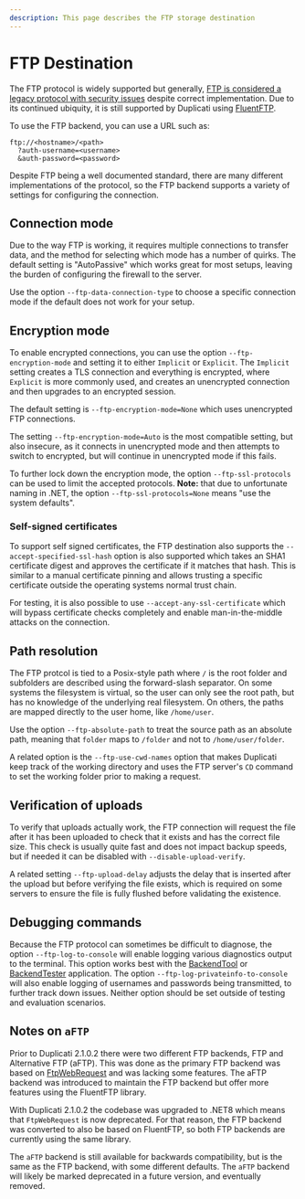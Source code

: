 ```yaml
---
description: This page describes the FTP storage destination
---
```


# FTP Destination

The FTP protocol is widely supported but generally, [FTP is considered a legacy protocol with security issues](https://serverfault.com/questions/1163510/ftp-for-what-it-is-used-for-why-its-urls-sometimes-begin-with-http-and-i) despite correct implementation. Due to its continued ubiquity, it is still supported by Duplicati using [FluentFTP](https://github.com/robinrodricks/FluentFTP).

To use the FTP backend, you can use a URL such as:

```
ftp://<hostname>/<path>
  ?auth-username=<username>
  &auth-password=<password>
```

Despite FTP being a well documented standard, there are many different implementations of the protocol, so the FTP backend supports a variety of settings for configuring the connection.

## Connection mode

Due to the way FTP is working, it requires multiple connections to transfer data, and the method for selecting which mode has a number of quirks. The default setting is "AutoPassive" which works great for most setups, leaving the burden of configuring the firewall to the server.

Use the option `--ftp-data-connection-type` to choose a specific connection mode if the default does not work for your setup.

## Encryption  mode

To enable encrypted connections, you can use the option `--ftp-encryption-mode` and setting it to either `Implicit` or `Explicit`. The `Implicit` setting creates a TLS connection and everything is encrypted, where `Explicit` is more commonly used, and creates an unencrypted connection and then upgrades to an encrypted session.

The default setting is `--ftp-encryption-mode=None` which uses unencrypted FTP connections.

The setting `--ftp-encryption-mode=Auto` is the most compatible setting, but also insecure, as it connects in unencrypted mode and then attempts to switch to encrypted, but will continue in unencrypted mode if this fails.

To further lock down the encryption mode, the option `--ftp-ssl-protocols` can be used to limit the accepted protocols. **Note:** that due to unfortunate naming in .NET, the option `--ftp-ssl-protocols=None` means "use the system defaults".&#x20;

### Self-signed certificates

To support self signed certificates, the FTP destination also supports the `--accept-specified-ssl-hash` option is also supported which takes an SHA1 certificate digest and approves the certificate if it matches that hash. This is similar to a manual certificate pinning and allows trusting a specific certificate outside the operating systems normal trust chain.&#x20;

For testing, it is also possible to use `--accept-any-ssl-certificate` which will bypass certificate checks completely and enable man-in-the-middle attacks on the connection.

## Path resolution

The FTP protcol is tied to a Posix-style path where `/` is the root folder and subfolders are described using the forward-slash separator. On some systems the filesystem is virtual, so the user can only see the root path, but has no knowledge of the underlying real filesystem. On others, the paths are mapped directly to the user home, like `/home/user`.&#x20;

Use the option `--ftp-absolute-path` to treat the source path as an absolute path, meaning that `folder` maps to `/folder` and not to `/home/user/folder`.&#x20;

A related option is the `--ftp-use-cwd-names` option that makes Duplicati keep track of the working directory and uses the FTP server's `CD` command to set the working folder prior to making a request.

## Verification of uploads

To verify that uploads actually work, the FTP connection will request the file after it has been uploaded to check that it exists and has the correct file size. This check is usually quite fast and does not impact backup speeds, but if needed it can be disabled with `--disable-upload-verify`.&#x20;

A related setting `--ftp-upload-delay` adjusts the delay that is inserted after the upload but before verifying the file exists, which is required on some servers to ensure the file is fully flushed before validating the existence.

## Debugging commands

Because the FTP protocol can sometimes be difficult to diagnose, the option `--ftp-log-to-console` will enable logging various diagnostics output to the terminal. This option works best with the [BackendTool](../../duplicati-programs/command-line-interface-cli-1/backendtool.md) or [BackendTester](../../duplicati-programs/command-line-interface-cli-1/backendtester.md) application. The option `--ftp-log-privateinfo-to-console` will also enable logging of usernames and passwords being transmitted, to further track down issues. Neither option should be set outside of testing and evaluation scenarios.

## Notes on `aFTP`

Prior to Duplicati 2.1.0.2 there were two different FTP backends, FTP and Alternative FTP (aFTP). This was done as the primary FTP backend was based on [FtpWebRequest](https://learn.microsoft.com/en-us/dotnet/api/system.net.ftpwebrequest?view=net-9.0) and was lacking some features. The aFTP backend was introduced to maintain the FTP backend but offer more features using the FluentFTP library.

With Duplicati 2.1.0.2 the codebase was upgraded to .NET8 which means that `FtpWebRequest` is now deprecated. For that reason, the FTP backend was converted to also be based on FluentFTP, so both FTP backends are currently using the same library.

The `aFTP` backend is still available for backwards compatibility, but is the same as the FTP backend, with some different defaults. The `aFTP` backend will likely be marked deprecated in a future version, and eventually removed.





